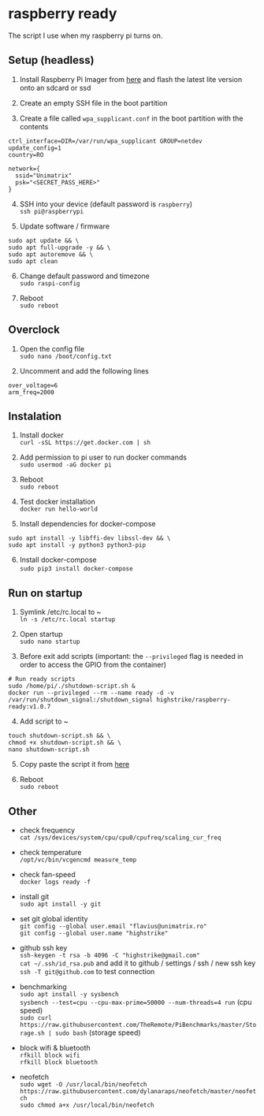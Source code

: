 # raspberry ready
The script I use when my raspberry pi turns on.

## Setup (headless)
1. Install Raspberry Pi Imager from [here](https://www.raspberrypi.org/downloads/) and flash the latest lite version onto an sdcard or ssd  

2. Create an empty SSH file in the boot partition  

3. Create a file called `wpa_supplicant.conf` in the boot partition with the contents  
```
ctrl_interface=DIR=/var/run/wpa_supplicant GROUP=netdev
update_config=1
country=RO

network={
  ssid="Unimatrix"
  psk="<SECRET_PASS_HERE>"
}
```

4. SSH into your device (default password is `raspberry`)  
`ssh pi@raspberrypi`

5. Update software / firmware  
```
sudo apt update && \
sudo apt full-upgrade -y && \
sudo apt autoremove && \
sudo apt clean
```

6. Change default password and timezone  
`sudo raspi-config`

7. Reboot  
`sudo reboot`

## Overclock
1. Open the config file  
`sudo nano /boot/config.txt`

2. Uncomment and add the following lines  
```
over_voltage=6
arm_freq=2000
```

## Instalation
1. Install docker  
`curl -sSL https://get.docker.com | sh`

2. Add permission to pi user to run docker commands  
`sudo usermod -aG docker pi`

3. Reboot  
`sudo reboot`

4. Test docker installation  
`docker run hello-world`

5. Install dependencies for docker-compose  
```
sudo apt install -y libffi-dev libssl-dev && \
sudo apt install -y python3 python3-pip
```

6. Install docker-compose  
`sudo pip3 install docker-compose`

## Run on startup
1. Symlink /etc/rc.local to ~  
`ln -s /etc/rc.local startup`

2. Open startup  
`sudo nano startup`

3. Before exit add scripts (important: the `--privileged` flag is needed in order to access the GPIO from the container)  
```
# Run ready scripts
sudo /home/pi/./shutdown-script.sh &
docker run --privileged --rm --name ready -d -v /var/run/shutdown_signal:/shutdown_signal highstrike/raspberry-ready:v1.0.7
```

4. Add script to ~  
```
touch shutdown-script.sh && \
chmod +x shutdown-script.sh && \
nano shutdown-script.sh
```

5. Copy paste the script it from [here](https://github.com/highstrike/raspberry/blob/master/shutdown-script.sh)

6. Reboot  
`sudo reboot`

## Other
- check frequency  
`cat /sys/devices/system/cpu/cpu0/cpufreq/scaling_cur_freq`

- check temperature  
`/opt/vc/bin/vcgencmd measure_temp`

- check fan-speed  
`docker logs ready -f`

- install git  
`sudo apt install -y git`

- set git global identity  
`git config --global user.email "flavius@unimatrix.ro"`  
`git config --global user.name "highstrike"`

- github ssh key  
`ssh-keygen -t rsa -b 4096 -C "highstrike@gmail.com"`  
`cat ~/.ssh/id_rsa.pub` and add it to github / settings / ssh / new ssh key  
`ssh -T git@github.com` to test connection

- benchmarking  
`sudo apt install -y sysbench`  
`sysbench --test=cpu --cpu-max-prime=50000 --num-threads=4 run` (cpu speed)  
`sudo curl https://raw.githubusercontent.com/TheRemote/PiBenchmarks/master/Storage.sh | sudo bash` (storage speed)

- block wifi & bluetooth  
`rfkill block wifi`  
`rfkill block bluetooth`

- neofetch  
`sudo wget -O /usr/local/bin/neofetch https://raw.githubusercontent.com/dylanaraps/neofetch/master/neofetch`  
`sudo chmod a+x /usr/local/bin/neofetch`
